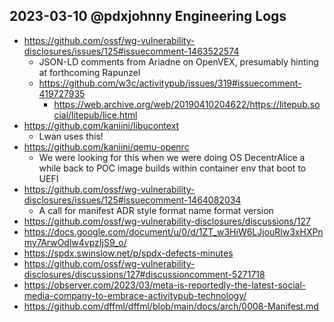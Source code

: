 ## 2023-03-10 @pdxjohnny Engineering Logs

- https://github.com/ossf/wg-vulnerability-disclosures/issues/125#issuecomment-1463522574
  - JSON-LD comments from Ariadne on OpenVEX, presumably hinting at forthcoming Rapunzel
  - https://github.com/w3c/activitypub/issues/319#issuecomment-419727935
    - https://web.archive.org/web/20190410204622/https://litepub.social/litepub/lice.html
- https://github.com/kaniini/libucontext
  - Lwan uses this!
- https://github.com/kaniini/qemu-openrc
  - We were looking for this when we were doing OS DecentrAlice a while back to POC image builds within container env that boot to UEFI
- https://github.com/ossf/wg-vulnerability-disclosures/issues/125#issuecomment-1464082034
  - A call for manifest ADR style format name format version
- https://github.com/ossf/wg-vulnerability-disclosures/discussions/127
- https://docs.google.com/document/u/0/d/1ZT_w3HiW6LJjouRlw3xHXPnmy7ArwOdlw4vpzIjS9_o/
- https://spdx.swinslow.net/p/spdx-defects-minutes
- https://github.com/ossf/wg-vulnerability-disclosures/discussions/127#discussioncomment-5271718
- https://observer.com/2023/03/meta-is-reportedly-the-latest-social-media-company-to-embrace-activitypub-technology/
- https://github.com/dffml/dffml/blob/main/docs/arch/0008-Manifest.md